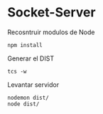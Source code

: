 # Socket-Server

Recosntruir modulos de Node
```
npm install
```

Generar el DIST
```
tcs -w
```

Levantar servidor
```
nodemon dist/
node dist/
```
